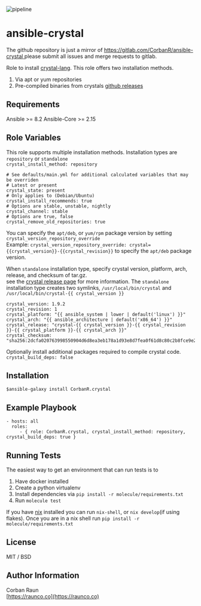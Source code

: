 ![pipeline](https://gitlab.com/CorbanR/ansible-crystal/badges/master/pipeline.svg)

ansible-crystal
=========
The github repository is just a mirror of [ https://gitlab.com/CorbanR/ansible-crystal ](https://gitlab.com/CorbanR/ansible-crystal) please submit all issues and merge requests to gitlab.

Role to install [crystal-lang](https://crystal-lang.org/). This role offers two installation methods.
1. Via apt or yum repositories
2. Pre-compiled binaries from crystals [github releases](https://github.com/crystal-lang/crystal/releases)

Requirements
------------
Ansible >= 8.2
Ansible-Core >= 2.15


Role Variables
--------------
This role supports multiple installation methods. Installation types are `repository` or `standalone`  
`crystal_install_method: repository ` 

```
# See defaults/main.yml for additional calculated variables that may be overriden
# Latest or present
crystal_state: present
# Only applies to (Debian/Ubuntu)
crystal_install_recommends: true
# Options are stable, unstable, nightly 
crystal_channel: stable
# Options are true, false
crystal_remove_old_repositories: true
```

You can specify the `apt/deb`, or `yum/rpm` package version by setting `crystal_version_repository_override`  
Example: `crystal_version_repository_override: crystal={{crystal_version}}-{{crystal_revision}}` to specify the `apt/deb` package version.

When `standalone` installation type, specify crystal version, platform, arch, release, and checksum of tar.gz.  
see the [crystal release page](https://github.com/crystal-lang/crystal/releases) for more information. The `standalone` installation type creates 
two symlinks, `/usr/local/bin/crystal` and  `/usr/local/bin/crystal-{{ crystal_version }}`  
```
crystal_version: 1.9.2
crystal_revision: 1
crystal_platform: "{{ ansible_system | lower | default('linux') }}"
crystal_arch: "{{ ansible_architecture | default('x86_64') }}"
crystal_release: "crystal-{{ crystal_version }}-{{ crystal_revision }}-{{ crystal_platform }}-{{ crystal_arch }}"
crystal_checksum: "sha256:2dcfa020763998550904d6d8ea3eb178a1d93e8d7fea0f61d8c80c2b8fce9e24"
```

Optionally install additional packages required to compile crystal code.  
`crystal_build_deps: false`

Installation
------------
`$ansible-galaxy install CorbanR.crystal`

Example Playbook
----------------

    - hosts: all
      roles:
         - { role: CorbanR.crystal, crystal_install_method: repository, crystal_build_deps: true }

Running Tests
------------

The easiest way to get an environment that can run tests is to
1. Have docker installed
2. Create a python virtualenv
3. Install dependencies via `pip install -r molecule/requirements.txt`
4. Run `molecule test`

If you have [nix](https://nixos.org/download.html) installed you can run `nix-shell`, or `nix develop`(if using flakes). Once you are in a nix shell run `pip install -r molecule/requirements.txt`


License
-------

MIT / BSD

Author Information
------------------
Corban Raun  
[https://raunco.co](https://raunco.co)

